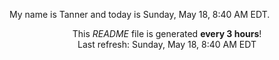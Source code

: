 My name is Tanner and today is Sunday, May 18, 8:40 AM EDT.

<p align="center">This <i>README</i> file is generated <b>every 3 hours</b>!</br>Last refresh: Sunday, May 18, 8:40 AM EDT<br /></p>
